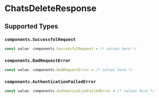 # ChatsDeleteResponse


## Supported Types

### `components.SuccessfulRequest`

```typescript
const value: components.SuccessfulRequest = /* values here */
```

### `components.BadRequestError`

```typescript
const value: components.BadRequestError = /* values here */
```

### `components.AuthenticationFailedError`

```typescript
const value: components.AuthenticationFailedError = /* values here */
```

